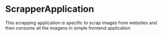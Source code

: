 # ScrapperApplication
This scrapping application is specific to scrap images from websites and then consume all the imagens in simple frontend application

